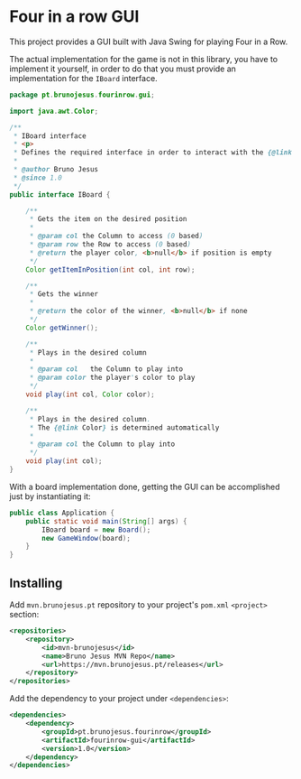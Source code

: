 # Four in a row GUI

This project provides a GUI built with Java Swing for playing Four in a Row.

The actual implementation for the game is not in this library, you have to implement it yourself, in order to do that you must provide an implementation for the `IBoard` interface.

```java
package pt.brunojesus.fourinrow.gui;

import java.awt.Color;

/**
 * IBoard interface
 * <p>
 * Defines the required interface in order to interact with the {@link GameWindow}
 *
 * @author Bruno Jesus
 * @since 1.0
 */
public interface IBoard {

    /**
     * Gets the item on the desired position
     *
     * @param col the Column to access (0 based)
     * @param row the Row to access (0 based)
     * @return the player color, <b>null</b> if position is empty
     */
    Color getItemInPosition(int col, int row);

    /**
     * Gets the winner
     *
     * @return the color of the winner, <b>null</b> if none
     */
    Color getWinner();

    /**
     * Plays in the desired column
     *
     * @param col   the Column to play into
     * @param color the player's color to play
     */
    void play(int col, Color color);

    /**
     * Plays in the desired column.
     * The {@link Color} is determined automatically
     *
     * @param col the Column to play into
     */
    void play(int col);
}
```

With a board implementation done, getting the GUI can be accomplished just by
instantiating it:
```java
public class Application {
    public static void main(String[] args) {
        IBoard board = new Board();
        new GameWindow(board);
    }
}
```

## Installing

Add `mvn.brunojesus.pt` repository to your project's `pom.xml` `<project>` section:

```xml
<repositories>
    <repository>
        <id>mvn-brunojesus</id>
        <name>Bruno Jesus MVN Repo</name>
        <url>https://mvn.brunojesus.pt/releases</url>
    </repository>
</repositories>
```

Add the dependency to your project under `<dependencies>`:

```xml
<dependencies>
    <dependency>
        <groupId>pt.brunojesus.fourinrow</groupId>
        <artifactId>fourinrow-gui</artifactId>
        <version>1.0</version>
    </dependency>
</dependencies>
```
